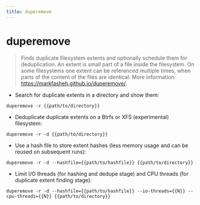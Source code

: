 ```yaml
---
title: duperemove
---
```

# duperemove

> Finds duplicate filesystem extents and optionally schedule them for deduplication.
> An extent is small part of a file inside the filesystem.
> On some filesystems one extent can be referenced multiple times, when parts of the content of the files are identical.
> More information: <https://markfasheh.github.io/duperemove/>.

- Search for duplicate extents in a directory and show them:

`duperemove -r {{path/to/directory}}`

- Deduplicate duplicate extents on a Btrfs or XFS (experimental) filesystem:

`duperemove -r -d {{path/to/directory}}`

- Use a hash file to store extent hashes (less memory usage and can be reused on subsequent runs):

`duperemove -r -d --hashfile={{path/to/hashfile}} {{path/to/directory}}`

- Limit I/O threads (for hashing and dedupe stage) and CPU threads (for duplicate extent finding stage):

`duperemove -r -d --hashfile={{path/to/hashfile}} --io-threads={{N}} --cpu-threads={{N}} {{path/to/directory}}`
